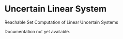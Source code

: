 # Uncertain Linear System
Reachable Set Computation of Linear Uncertain Systems

Documentation not yet available.